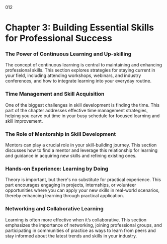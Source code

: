 012

# **Chapter 3: Building Essential Skills for Professional Success**


### ****The Power of Continuous Learning and Up-skilling****

The concept of continuous learning is central to maintaining
and enhancing professional skills. This section explores strategies for staying
current in your field, including attending workshops, webinars, and industry
conferences, and how to integrate learning into your everyday routine.

### ****Time Management and Skill Acquisition****

One of the biggest challenges in skill development is
finding the time. This part of the chapter addresses effective time management
strategies, helping you carve out time in your busy schedule for focused
learning and skill improvement.

### ****The Role of Mentorship in Skill Development****

Mentors can play a crucial role in your skill-building
journey. This section discusses how to find a mentor and leverage this
relationship for learning and guidance in acquiring new skills and refining
existing ones.

### ****Hands-on Experience: Learning by Doing****

Theory is important, but there's no substitute for practical
experience. This part encourages engaging in projects, internships, or
volunteer opportunities where you can apply your new skills in real-world
scenarios, thereby enhancing learning through practical application.

### ****Networking and Collaborative Learning****

Learning is often more effective when it’s collaborative.
This section emphasizes the importance of networking, joining professional
groups, and participating in communities of practice as ways to learn from
peers and stay informed about the latest trends and skills in your industry.
